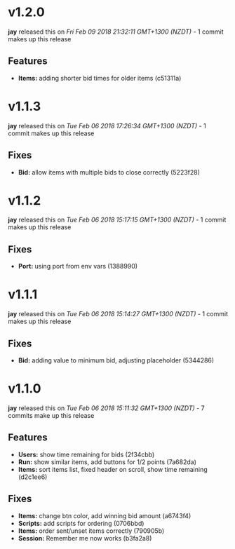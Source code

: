
<!---
<div data-major="1" data-minor="2" data-patch="0" data-commit="c51311a" class="release-body commit">
-->

# v1.2.0
**jay** released this on *Fri Feb 09 2018 21:32:11 GMT+1300 (NZDT)* - 1 commit makes up this release

## Features
* **Items:** adding shorter bid times for older items (c51311a)



<!---
<div data-major="1" data-minor="1" data-patch="3" data-commit="5223f28" class="release-body commit">
-->

# v1.1.3
**jay** released this on *Tue Feb 06 2018 17:26:34 GMT+1300 (NZDT)* - 1 commit makes up this release

## Fixes
* **Bid:** allow items with multiple bids to close correctly (5223f28)



<!---
<div data-major="1" data-minor="1" data-patch="2" data-commit="1388990" class="release-body commit">
-->

# v1.1.2
**jay** released this on *Tue Feb 06 2018 15:17:15 GMT+1300 (NZDT)* - 1 commit makes up this release

## Fixes
* **Port:** using port from env vars (1388990)



<!---
<div data-major="1" data-minor="1" data-patch="1" data-commit="5344286" class="release-body commit">
-->

# v1.1.1
**jay** released this on *Tue Feb 06 2018 15:14:27 GMT+1300 (NZDT)* - 1 commit makes up this release

## Fixes
* **Bid:** adding value to minimum bid, adjusting placeholder (5344286)



<!---
<div data-major="1" data-minor="1" data-patch="0" data-commit="2f34cbb" class="release-body commit">
-->

# v1.1.0
**jay** released this on *Tue Feb 06 2018 15:11:32 GMT+1300 (NZDT)* - 7 commits make up this release

## Features
* **Users:** show time remaining for bids (2f34cbb)
* **Run:** show similar items, add buttons for 1/2 points (7a682da)
* **Items:** sort items list, fixed header on scroll, show time remaining (d2c1ee6)


## Fixes
* **Items:** change btn color, add winning bid amount (a6743f4)
* **Scripts:** add scripts for ordering (0706bbd)
* **Items:** order sent/unset items correctly (790905b)
* **Session:** Remember me now works (b3fa2a8)


